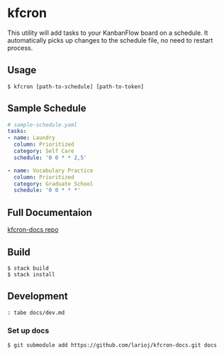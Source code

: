 # kfcron

This utility will add tasks to your KanbanFlow board on a schedule. It
automatically picks up changes to the schedule file, no need to restart
process.

## Usage
    $ kfcron [path-to-schedule] [path-to-token]

## Sample Schedule
```yaml
# sample-schedule.yaml
tasks:
- name: Laundry
  column: Prioritized
  category: Self Care
  schedule: '0 0 * * 2,5'

- name: Vocabulary Practice
  column: Prioritized
  category: Graduate School
  schedule: '0 0 * * *'
```

## Full Documentaion
[kfcron-docs repo](https://github.com/larioj/kfcron-docs)

## Build
    $ stack build
    $ stack install

## Development
    : tabe docs/dev.md

### Set up docs
    $ git submodule add https://github.com/larioj/kfcron-docs.git docs
